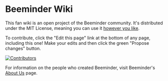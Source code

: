 # Beeminder Wiki

This fan wiki is an open project of the Beeminder community.
It's distributed under the MIT License, meaning you can use it
[however you like][1].

To contribute, click the "Edit this page" link at the bottom of any page, 
including this one! Make your edits and then click the green "Propose 
changes" button.

[![Contributors](https://contrib.rocks/image?repo=narthur/beeminder-wiki)][2]

For information on the people who created Beeminder, visit Beeminder's
[About Us][3] page.

[1]: https://github.com/narthur/beeminder-wiki/blob/master/LICENSE "The MIT license is the one that says you're free to copy it, modify it, use it for any purpose you like, even commercial use, just that there's no warranty or anything"
[2]: https://github.com/narthur/beeminder-wiki/graphs/contributors "Heart-eyes emoji"
[3]: https://www.beeminder.com/aboutus "Fun fact: that page shows how many total hours they've each spent working on Beeminder"

